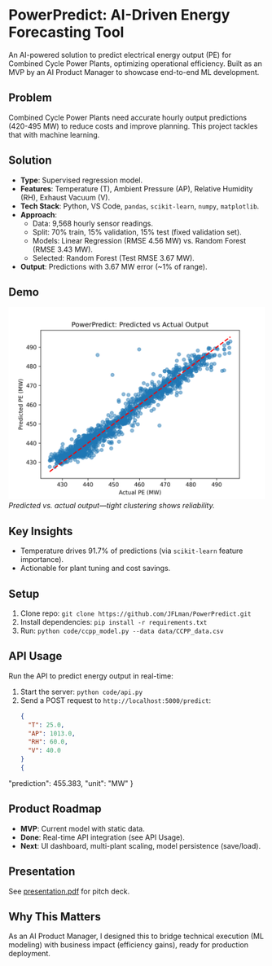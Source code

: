 # PowerPredict: AI-Driven Energy Forecasting Tool

An AI-powered solution to predict electrical energy output (PE) for Combined Cycle Power Plants, optimizing operational efficiency. Built as an MVP by an AI Product Manager to showcase end-to-end ML development.

## Problem
Combined Cycle Power Plants need accurate hourly output predictions (420-495 MW) to reduce costs and improve planning. This project tackles that with machine learning.

## Solution
- **Type**: Supervised regression model.
- **Features**: Temperature (T), Ambient Pressure (AP), Relative Humidity (RH), Exhaust Vacuum (V).
- **Tech Stack**: Python, VS Code, `pandas`, `scikit-learn`, `numpy`, `matplotlib`.
- **Approach**:
  - Data: 9,568 hourly sensor readings.
  - Split: 70% train, 15% validation, 15% test (fixed validation set).
  - Models: Linear Regression (RMSE 4.56 MW) vs. Random Forest (RMSE 3.43 MW).
  - Selected: Random Forest (Test RMSE 3.67 MW).
- **Output**: Predictions with 3.67 MW error (~1% of range).

## Demo
![Predicted vs Actual](assets/model_demo.png)
*Predicted vs. actual output—tight clustering shows reliability.*

## Key Insights
- Temperature drives 91.7% of predictions (via `scikit-learn` feature importance).
- Actionable for plant tuning and cost savings.

## Setup
1. Clone repo: `git clone https://github.com/JFLman/PowerPredict.git`
2. Install dependencies: `pip install -r requirements.txt`
3. Run: `python code/ccpp_model.py --data data/CCPP_data.csv`

## API Usage
Run the API to predict energy output in real-time:
1. Start the server: `python code/api.py`
2. Send a POST request to `http://localhost:5000/predict`:
   ```json
   {
     "T": 25.0,
     "AP": 1013.0,
     "RH": 60.0,
     "V": 40.0
   }
   {
  "prediction": 455.383,
  "unit": "MW"
    }

## Product Roadmap
- **MVP**: Current model with static data.
- **Done**: Real-time API integration (see API Usage).
- **Next**: UI dashboard, multi-plant scaling, model persistence (save/load).

## Presentation
See [presentation.pdf](assets/presentation.pdf) for pitch deck.

## Why This Matters
As an AI Product Manager, I designed this to bridge technical execution (ML modeling) with business impact (efficiency gains), ready for production deployment.
